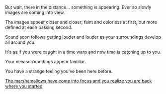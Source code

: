 But wait, there in the distance... something is appearing.  Ever so slowly images are coming into view.

The images appear closer and closer; faint and colorless at first, but more defined at each passing second. 

Sound soon follows getting louder and louder as your surroundings develop all around you.  

It's as if you were caught in a time warp and now time is catching up to you.  

Your new surroundings appear familiar.  

You have a strange feeling you've been here before.

[The marshamallows have come into focus and you realize you are back where you started](../../../../marshmallow.md)